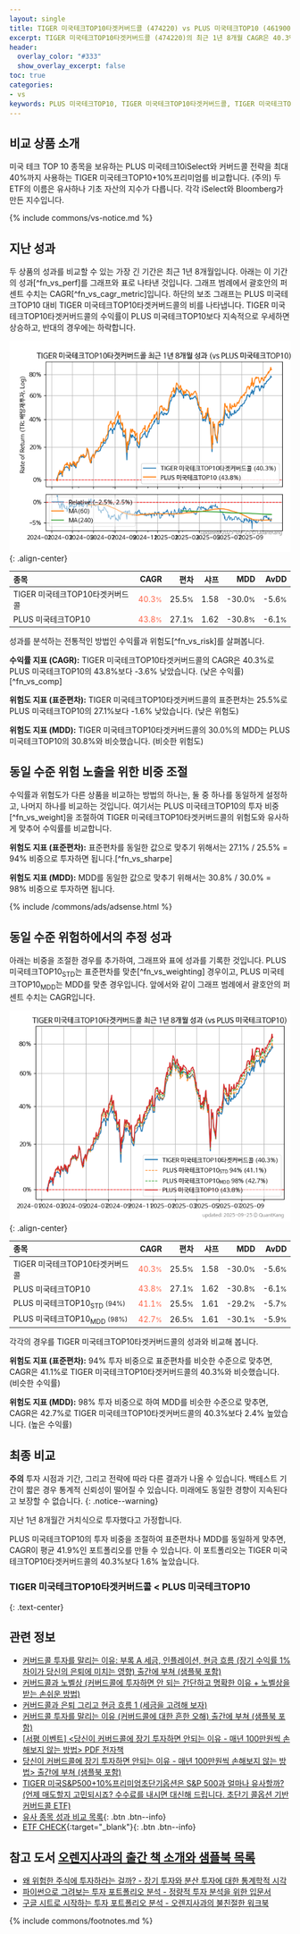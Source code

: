```yaml
---
layout: single
title: TIGER 미국테크TOP10타겟커버드콜 (474220) vs PLUS 미국테크TOP10 (461900)
excerpt: TIGER 미국테크TOP10타겟커버드콜 (474220)의 최근 1년 8개월 CAGR은 40.3%로 PLUS 미국테크TOP10 (461900)의 43.8%보다 -3.6% 낮았습니다.
header:
  overlay_color: "#333"
  show_overlay_excerpt: false
toc: true
categories:
- vs
keywords: PLUS 미국테크TOP10, TIGER 미국테크TOP10타겟커버드콜, TIGER 미국테크TOP10타겟커버드콜 PLUS 미국테크TOP10 비교, 474220, 461900, 474220 474220 비교
---
```


## 비교 상품 소개


미국 테크 TOP 10 종목을 보유하는 PLUS 미국테크10iSelect와 커버드콜 전략을 최대 40%까지 사용하는 TIGER 미국테크TOP10+10%프리미엄를 비교합니다. (주의) 두 ETF의 이름은 유사하나 기초 자산의 지수가 다릅니다. 각각 iSelect와 Bloomberg가 만든 지수입니다.



{% include commons/vs-notice.md %}

## 지난 성과

두 상품의 성과를 비교할 수 있는 가장 긴 기간은 최근 1년 8개월입니다. 아래는 이 기간의 성과[^fn_vs_perf]를 그래프와 표로 나타낸 것입니다.
그래프 범례에서 괄호안의 퍼센트 수치는 CAGR[^fn_vs_cagr_metric]입니다.
하단의 보조 그래프는 PLUS 미국테크TOP10 대비 TIGER 미국테크TOP10타겟커버드콜의 비를 나타냅니다.
TIGER 미국테크TOP10타겟커버드콜의 수익률이 PLUS 미국테크TOP10보다 지속적으로 우세하면 상승하고, 반대의 경우에는 하락합니다.

![TIGER 미국테크TOP10타겟커버드콜](/vs/images/474220-vs-461900_dual.png){: .align-center}

| **종목** | **CAGR** | **편차** | **샤프** | **MDD** | **AvDD** |
| :------------ | ------: | -----------: | -------: | ------: | -------: |
| TIGER 미국테크TOP10타겟커버드콜 | <span style="color: tomato">40.3<small>%</small></span> | 25.5<small>%</small> | 1.58 | -30.0<small>%</small> | -5.6<small>%</small> |
| PLUS 미국테크TOP10 | <span style="color: tomato">43.8<small>%</small></span> | 27.1<small>%</small> | 1.62 | -30.8<small>%</small> | -6.1<small>%</small> |

<!-- more -->


성과를 분석하는 전통적인 방법인 수익률과 위험도[^fn_vs_risk]를 살펴봅니다.

**수익률 지표 (CAGR):** TIGER 미국테크TOP10타겟커버드콜의 CAGR은 40.3%로 PLUS 미국테크TOP10의 43.8%보다 -3.6% 낮았습니다. (낮은 수익률)[^fn_vs_comp]

**위험도 지표 (표준편차):** TIGER 미국테크TOP10타겟커버드콜의 표준편차는 25.5%로 PLUS 미국테크TOP10의 27.1%보다 -1.6% 낮았습니다. (낮은 위험도)

**위험도 지표 (MDD):** TIGER 미국테크TOP10타겟커버드콜의 30.0%의 MDD는 PLUS 미국테크TOP10의 30.8%와 비슷했습니다. (비슷한 위험도)



## 동일 수준 위험 노출을 위한 비중 조절

수익률과 위험도가 다른 상품을 비교하는 방법의 하나는, 둘 중 하나를 동일하게 설정하고, 나머지 하나를 비교하는 것입니다.
여기서는 PLUS 미국테크TOP10의 투자 비중[^fn_vs_weight]을 조절하여 TIGER 미국테크TOP10타겟커버드콜의 위험도와 유사하게 맞추어 수익률를 비교합니다.

**위험도 지표 (표준편차):** 표준편차를 동일한 값으로 맞추기 위해서는 27.1% / 25.5% = 94% 비중으로 투자하면 됩니다.[^fn_vs_sharpe]

**위험도 지표 (MDD):** MDD를 동일한 값으로 맞추기 위해서는 30.8% / 30.0% = 98% 비중으로 투자하면 됩니다.


{% include /commons/ads/adsense.html %}



## 동일 수준 위험하에서의 추정 성과

아래는 비중을 조절한 경우를 추가하여, 그래프와 표에 성과를 기록한 것입니다.
PLUS 미국테크TOP10<sub>STD</sub>는 표준편차를 맞춘[^fn_vs_weighting] 경우이고, PLUS 미국테크TOP10<sub>MDD</sub>는 MDD를 맞춘 경우입니다.
앞에서와 같이 그래프 범례에서 괄호안의 퍼센트 수치는 CAGR입니다.


![TIGER 미국테크TOP10타겟커버드콜](/vs/images/474220-vs-461900.png){: .align-center}



| **종목** | **CAGR** | **편차** | **샤프** | **MDD** | **AvDD** |
| :------------ | ------: | -----------: | -------: | ------: | -------: |
| TIGER 미국테크TOP10타겟커버드콜 | <span style="color: tomato">40.3<small>%</small></span> | 25.5<small>%</small> | 1.58 | -30.0<small>%</small> | -5.6<small>%</small> |
| PLUS 미국테크TOP10 | <span style="color: tomato">43.8<small>%</small></span> | 27.1<small>%</small> | 1.62 | -30.8<small>%</small> | -6.1<small>%</small> |
| PLUS 미국테크TOP10<sub>STD</sub> <small>(94%)</small> | <span style="color: tomato">41.1<small>%</small></span> | 25.5<small>%</small> | 1.61 | -29.2<small>%</small> | -5.7<small>%</small> |
| PLUS 미국테크TOP10<sub>MDD</sub> <small>(98%)</small> | <span style="color: tomato">42.7<small>%</small></span> | 26.5<small>%</small> | 1.61 | -30.1<small>%</small> | -5.9<small>%</small> |



각각의 경우를 TIGER 미국테크TOP10타겟커버드콜의 성과와 비교해 봅니다.

**위험도 지표 (표준편차):** 94% 투자 비중으로 표준편차를 비슷한 수준으로 맞추면, CAGR은 41.1%로 TIGER 미국테크TOP10타겟커버드콜의 40.3%와 비슷했습니다. (비슷한 수익률)

**위험도 지표 (MDD):** 98% 투자 비중으로 하여 MDD를 비슷한 수준으로 맞추면, CAGR은 42.7%로 TIGER 미국테크TOP10타겟커버드콜의 40.3%보다 2.4% 높았습니다. (높은 수익률)




## 최종 비교

**주의** 투자 시점과 기간, 그리고 전략에 따라 다른 결과가 나올 수 있습니다. 백테스트 기간이 짧은 경우 통계적 신뢰성이 떨어질 수 있습니다. 미래에도 동일한 경향이 지속된다고 보장할 수 없습니다.
{: .notice--warning}

지난 1년 8개월간 거치식으로 투자했다고 가정합니다.

PLUS 미국테크TOP10의 투자 비중을 조절하여 표준편차나 MDD를 동일하게 맞추면, CAGR이 평균 41.9%인 포트폴리오를 만들 수 있습니다.
이 포트폴리오는 TIGER 미국테크TOP10타겟커버드콜의 40.3%보다 1.6% 높았습니다.

### TIGER 미국테크TOP10타겟커버드콜 &lt; PLUS 미국테크TOP10
{: .text-center}


## 관련 정보

- [커버드콜 투자를 말리는 이유: 부록 A 세금, 인플레이션, 현금 흐름 (장기 수익률 1% 차이가 당신의 은퇴에 미치는 영향) 출간에 부쳐 (샘플북 포함)](https://kongdori.tistory.com/484)
- [커버드콜과 노벨상 (커버드콜에 투자하면 안 되는 간단하고 명확한 이유 + 노벨상을 받는 손쉬운 방법)](https://kongdori.tistory.com/483)
- [커버드콜과 은퇴 그리고 현금 흐름 1 (세금을 고려해 보자)](https://kongdori.tistory.com/478)
- [커버드콜 투자를 말리는 이유 (커버드콜에 대한 흔한 오해) 출간에 부쳐 (샘플북 포함)](https://kongdori.tistory.com/473)
- [[서평 이벤트] <당신이 커버드콜에 장기 투자하면 안되는 이유 - 매년 100만원씩 손해보지 않는 방법> PDF 전자책](https://m.blog.naver.com/onuri2005/223783587701)
- [당신이 커버드콜에 장기 투자하면 안되는 이유 - 매년 100만원씩 손해보지 않는 방법> 출간에 부쳐 (샘플북 포함)](https://kongdori.tistory.com/403)
- [TIGER 미국S&P500+10%프리미엄초단기옵션은 S&P 500과 얼마나 유사할까? (언제 매도할지 고민되시죠? 수수료를 내시면 대신해 드립니다. 초단기 콜옵션 기반 커버드콜 ETF)](https://kongdori.tistory.com/293)
- [유사 종목 성과 비교 목록](/vs/){: .btn .btn--info}
- [ETF CHECK](https://www.etfcheck.co.kr/mobile/etpitem/461900/compare?compCode%5B%5D=474220){:target="_blank"}{: .btn .btn--info}


## 참고 도서 [오렌지사과의 출간 책 소개와 샘플북 목록](https://kongdori.tistory.com/691)

- [왜 위험한 주식에 투자하라는 걸까? - 장기 투자와 분산 투자에 대한 통계학적 시각](https://kongdori.tistory.com/421)
- [파이썬으로 그려보는 투자 포트폴리오 분석  - 정량적 투자 분석을 위한 입문서](https://kongdori.tistory.com/643)
- [구글 시트로 시작하는 투자 포트폴리오 분석 - 오렌지사과의 불친절한 워크북](https://kongdori.tistory.com/449)

{% include commons/footnotes.md %}